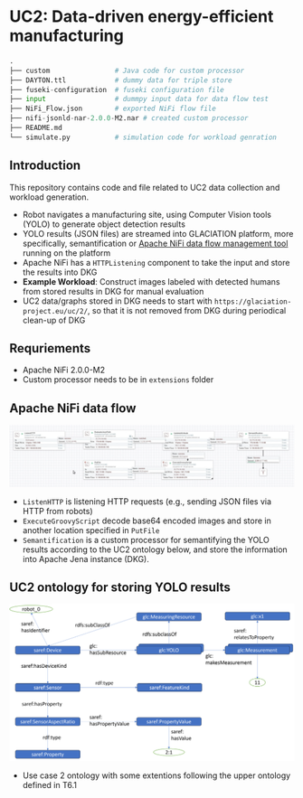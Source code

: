 # UC2: Data-driven energy-efficient manufacturing

```python
.
├── custom                # Java code for custom processor 
├── DAYTON.ttl            # dummy data for triple store
├── fuseki-configuration  # fuseki configuration file
├── input                 # dummpy input data for data flow test
├── NiFi_Flow.json        # exported NiFi flow file
├── nifi-jsonld-nar-2.0.0-M2.nar # created custom processor
├── README.md
└── simulate.py           # simulation code for workload genration
```



## Introduction

This repository contains code and file related to UC2 data collection and workload generation.

* Robot navigates a manufacturing site, using Computer Vision tools (YOLO) to generate object detection results
* YOLO results (JSON files) are streamed into GLACIATION platform, more specifically, semantification or [Apache NiFi data flow management tool](https://github.com/glaciation-heu/glaciation-semantification-service/blob/main/DESCRIPTION.md) running on the platform
* Apache NiFi has a ```HTTPListening``` component to take the input and store the results into DKG
* **Example Workload**: Construct images labeled with detected humans from stored results in DKG for manual evaluation
* UC2 data/graphs stored in DKG needs to start with ```https://glaciation-project.eu/uc/2/```, so that it is not removed from DKG during periodical clean-up of DKG 



## Requriements

* Apache NiFi 2.0.0-M2
* Custom processor needs to be in ```extensions``` folder


## Apache NiFi data flow
![DataFlow](202040430_NiFi_dataflow.png)
* ```ListenHTTP``` is listening HTTP requests (e.g., sending JSON files via HTTP from robots)
* ```ExecuteGroovyScript``` decode base64 encoded images and store in another location specified in ```PutFile```
* ```Semantification``` is a custom processor for semantifying the YOLO results according to the UC2 ontology below, and store the information into Apache Jena instance (DKG).

## UC2 ontology for storing YOLO results
![UC2Ontology](20241023_ontology.png)
* Use case 2 ontology with some extentions following the upper ontology defined in T6.1
